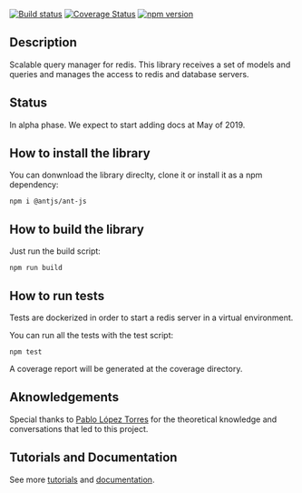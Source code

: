 [![Build status](https://travis-ci.org/notaphplover/ant-js.svg?branch=develop)](https://travis-ci.org/notaphplover/ant-js.svg?branch=develop)
[![Coverage Status](https://coveralls.io/repos/github/notaphplover/ant-js/badge.svg?branch=develop)](https://coveralls.io/github/notaphplover/ant-js?branch=develop)
[![npm version](https://badge.fury.io/js/%40antjs%2Fant-js.svg)](https://badge.fury.io/js/%40antjs%2Fant-js.svg)

## Description

Scalable query manager for redis. This library receives a set of models and queries and manages the access to redis and database servers.

## Status

In alpha phase. We expect to start adding docs at May of 2019.

## How to install the library

You can donwnload the library direclty, clone it or install it as a npm dependency:

```
npm i @antjs/ant-js
```

## How to build the library

Just run the build script:

```
npm run build
```

## How to run tests

Tests are dockerized in order to start a redis server in a virtual environment.

You can run all the tests with the test script:

```
npm test
```

A coverage report will be generated at the coverage directory.

## Aknowledgements

Special thanks to [Pablo López Torres](https://github.com/supertowers) for the theoretical knowledge and conversations that led to this project.

## Tutorials and Documentation

See more [tutorials](https://notaphplover.github.io/ant-js/tutorial/introduction.html) and [documentation](https://notaphplover.github.io/ant-js/).
